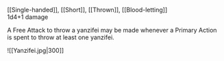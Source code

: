 [[Single-handed]], [[Short]], [[Thrown]], [[Blood-letting]]<br>1d4+1 damage

A Free Attack to throw a yanzifei may be made whenever a Primary Action is spent to throw at least one yanzifei.

![[Yanzifei.jpg|300]]
